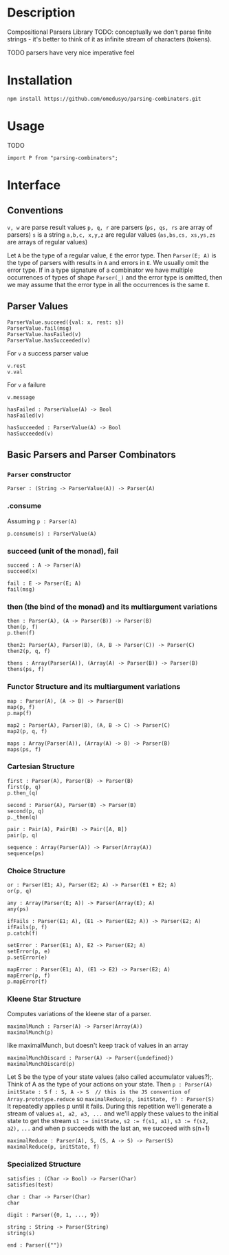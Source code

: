 
# Description
Compositional Parsers Library
TODO: conceptually we don't parse finite strings -
      it's better to think of it as infinite stream of characters (tokens).

TODO
parsers have very nice imperative feel


# Installation
```
npm install https://github.com/omedusyo/parsing-combinators.git
```

# Usage
TODO
```
import P from "parsing-combinators";
```

# Interface

## Conventions
  `v, w` are parse result values
  `p, q, r` are parsers (`ps, qs, rs` are array of parsers)
  `s` is a string
  `a,b,c, x,y,z` are regular values (`as,bs,cs, xs,ys,zs` are arrays of regular values)

Let `A` be the type of a regular value, `E` the error type. Then
  `Parser(E; A)`
is the type of parsers with results in `A` and errors in `E`.
We usually omit the error type.
If in a type signature of a combinator we have multiple occurrences of types of shape `Parser(_)` and the error type is omitted, then we may assume that the error type in all the occurrences is the same `E`.

## Parser Values
```
ParserValue.succeed({val: x, rest: s})
ParserValue.fail(msg)
ParserValue.hasFailed(v)
ParserValue.hasSucceeded(v)
```
For `v` a success parser value
```
v.rest
v.val 
```

For `v` a failure
```
v.message
```

```
hasFailed : ParserValue(A) -> Bool
hasFailed(v)
```

```
hasSucceeded : ParserValue(A) -> Bool
hasSucceeded(v)
```

## Basic Parsers and Parser Combinators
### `Parser` constructor
```
Parser : (String -> ParserValue(A)) -> Parser(A)
```

### .consume
Assuming `p : Parser(A)`

```
p.consume(s) : ParserValue(A)
```
### succeed (unit of the monad), fail
```
succeed : A -> Parser(A)
succeed(x)
```
```
fail : E -> Parser(E; A)
fail(msg)
```
### then (the bind of the monad) and its multiargument variations
```
then : Parser(A), (A -> Parser(B)) -> Parser(B)
then(p, f)
p.then(f)
```
```
then2: Parser(A), Parser(B), (A, B -> Parser(C)) -> Parser(C)
then2(p, q, f)
```
```
thens : Array(Parser(A)), (Array(A) -> Parser(B)) -> Parser(B)
thens(ps, f)
```

### Functor Structure and its multiargument variations
```
map : Parser(A), (A -> B) -> Parser(B)
map(p, f)
p.map(f)
```

```
map2 : Parser(A), Parser(B), (A, B -> C) -> Parser(C)
map2(p, q, f)
```

```
maps : Array(Parser(A)), (Array(A) -> B) -> Parser(B)
maps(ps, f)
```

### Cartesian Structure
```
first : Parser(A), Parser(B) -> Parser(B)
first(p, q)
p.then_(q)
```

```
second : Parser(A), Parser(B) -> Parser(B)
second(p, q)
p._then(q)
```

```
pair : Pair(A), Pair(B) -> Pair([A, B])
pair(p, q)
```

```
sequence : Array(Parser(A)) -> Parser(Array(A))
sequence(ps)
```



### Choice Structure
```
or : Parser(E1; A), Parser(E2; A) -> Parser(E1 + E2; A)
or(p, q)
```

```
any : Array(Parser(E; A)) -> Parser(Array(E); A)
any(ps)
```

```
ifFails : Parser(E1; A), (E1 -> Parser(E2; A)) -> Parser(E2; A)
ifFails(p, f)
p.catch(f)
```

```
setError : Parser(E1; A), E2 -> Parser(E2; A)
setError(p, e)
p.setError(e)
```

```
mapError : Parser(E1; A), (E1 -> E2) -> Parser(E2; A)
mapError(p, f)
p.mapError(f)
```
### Kleene Star Structure
Computes variations of the kleene star of a parser.

```
maximalMunch : Parser(A) -> Parser(Array(A))
maximalMunch(p) 
```

like maximalMunch, but doesn't keep track of values in an array
```
maximalMunchDiscard : Parser(A) -> Parser({undefined})
maximalMunchDiscard(p)
```

Let S be the type of your state values (also called accumulator values?);.
Think of A as the type of your actions on your state.
Then
  `p : Parser(A)`
   `initState : S`
   `f : S, A -> S  // this is the JS convention of Array.prototype.reduce`
so
  `maximalReduce(p, initState, f) : Parser(S)`                                                                           
It repeatedly applies p until it fails.
During this repetition we'll generate a stream of values
 `a1, a2, a3, ...`
and we'll apply these values to the initial state to get the stream
  `s1 := initState,`
  `s2 := f(s1, a1),`
  `s3 := f(s2, a2),`
  `...`
and when p succeeds with the last an, we succeed with s(n+1)

```
maximalReduce : Parser(A), S, (S, A -> S) -> Parser(S)
maximalReduce(p, initState, f)
```
### Specialized Structure
```
satisfies : (Char -> Bool) -> Parser(Char)
satisfies(test)
```

```
char : Char -> Parser(Char)
char
```

```
digit : Parser({0, 1, ..., 9})
```

```
string : String -> Parser(String)
string(s)
```
```
end : Parser({""})
```


